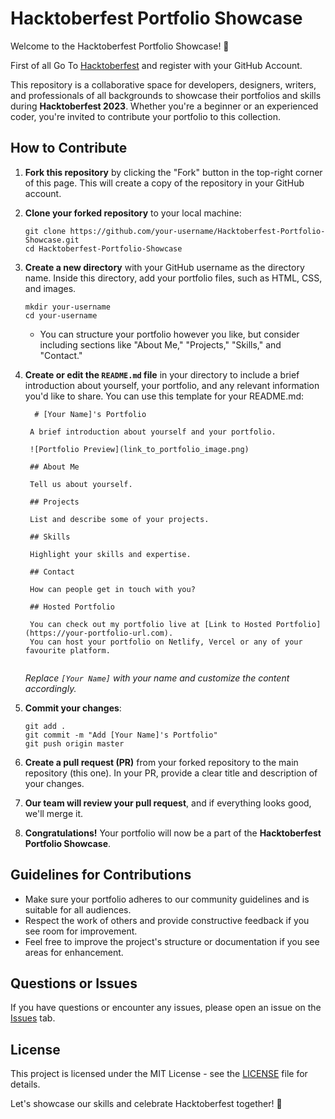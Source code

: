 # Hacktoberfest Portfolio Showcase

Welcome to the Hacktoberfest Portfolio Showcase! 🚀

First of all Go To [Hacktoberfest](https://hacktoberfest.com/) and register with your GitHub Account.

This repository is a collaborative space for developers, designers, writers, and professionals of all backgrounds to showcase their portfolios and skills during **Hacktoberfest 2023**. Whether you're a beginner or an experienced coder, you're invited to contribute your portfolio to this collection.

## How to Contribute

1. **Fork this repository** by clicking the "Fork" button in the top-right corner of this page. This will create a copy of the repository in your GitHub account.

2. **Clone your forked repository** to your local machine:

   ```
   git clone https://github.com/your-username/Hacktoberfest-Portfolio-Showcase.git
   cd Hacktoberfest-Portfolio-Showcase
   ```

3. **Create a new directory** with your GitHub username as the directory name. Inside this directory, add your portfolio files, such as HTML, CSS, and images.

   ```
   mkdir your-username
   cd your-username
   ```

   - You can structure your portfolio however you like, but consider including sections like "About Me," "Projects," "Skills," and "Contact."

4. **Create or edit the `README.md` file** in your directory to include a brief introduction about yourself, your portfolio, and any relevant information you'd like to share. You can use this template for your README.md:

   ```
     # [Your Name]'s Portfolio
    
    A brief introduction about yourself and your portfolio.
    
    ![Portfolio Preview](link_to_portfolio_image.png)
    
    ## About Me
    
    Tell us about yourself.
    
    ## Projects
    
    List and describe some of your projects.
    
    ## Skills
    
    Highlight your skills and expertise.
    
    ## Contact
    
    How can people get in touch with you?
    
    ## Hosted Portfolio
    
    You can check out my portfolio live at [Link to Hosted Portfolio](https://your-portfolio-url.com).
    You can host your portfolio on Netlify, Vercel or any of your favourite platform.
    

   ```

   <i>Replace `[Your Name]` with your name and customize the content accordingly.</i>

5. **Commit your changes**:

   ```
   git add .
   git commit -m "Add [Your Name]'s Portfolio"
   git push origin master
   ```

6. **Create a pull request (PR)** from your forked repository to the main repository (this one). In your PR, provide a clear title and description of your changes.

7. **Our team will review your pull request**, and if everything looks good, we'll merge it.

8. **Congratulations!** Your portfolio will now be a part of the **Hacktoberfest Portfolio Showcase**.

## Guidelines for Contributions

- Make sure your portfolio adheres to our community guidelines and is suitable for all audiences.
- Respect the work of others and provide constructive feedback if you see room for improvement.
- Feel free to improve the project's structure or documentation if you see areas for enhancement.

## Questions or Issues

If you have questions or encounter any issues, please open an issue on the [Issues](https://github.com/Yashkapure06/Hacktoberfest-Portfolio-Showcase/issues) tab.

## License

This project is licensed under the MIT License - see the [LICENSE](LICENSE) file for details.

Let's showcase our skills and celebrate Hacktoberfest together! 🎉
